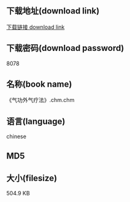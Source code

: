 ## 下载地址(download link)
[下载链接 download link](https://tutu365.netlify.app/?s=%E3%80%8A%E6%B0%94%E5%8A%9F%E5%A4%96%E6%B0%94%E7%96%97%E6%B3%95%E3%80%8B.chm)

## 下载密码(download password)
8078

## 名称(book name)
《气功外气疗法》.chm.chm

## 语言(language)
chinese

## MD5


## 大小(filesize)
504.9 KB
